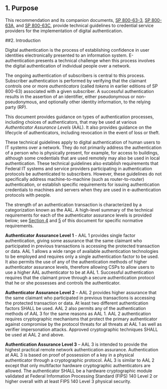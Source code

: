 ## 1. Purpose

This recommendation and its companion documents, [SP 800-63-3](../sp800-63-3#800-63), [SP 800-63A](../sp800-63a/cover.md#800-63a), and [SP 800-63C](../sp800-63c/cover.md#800-63c), provide technical guidelines to credential service providers for the implementation of digital authentication.

##2. Introduction

Digital authentication is the process of establishing confidence in user identities electronically presented to an information system. E-authentication presents a technical challenge when this process involves the digital authentication of individual people over a network. 

The ongoing authentication of subscribers is central to this process. Subscriber authentication is performed by verifying that the claimant controls one or more *authenticators* (called *tokens* in earlier editions of SP 800-63) associated with a given subscriber. A successful authentication results in the assertion of an identifier, either pseudonymous or non-pseudonymous, and optionally other identity information, to the relying party (RP).

This document provides guidance on types of authentication processes, including choices of authenticators, that may be used at various *Authenticator Assurance Levels* (AAL). It also provides guidance on the lifecycle of authenticators, including revocation in the event of loss or theft.

These technical guidelines apply to digital authentication of human users to IT systems over a network. They do not primarily address the authentication of a person who is physically present, for example, for access to buildings, although some credentials that are used remotely may also be used in local authentication. These technical guidelines also establish requirements that Federal IT systems and service providers participating in authentication protocols be authenticated to subscribers. However, these guidelines do not specifically address machine-to-machine (such as router-to-router) authentication, or establish specific requirements for issuing authentication credentials to machines and servers when they are used in e-authentication protocols with people.

The strength of an authentication transaction is characterized by a categorization known as the AAL. A high-level summary of the technical requirements for each of the authenticator assurance levels is provided below; see [Section 4](sec4_aal.md#AAL_SEC4) and [5](sec5_authenticators.md#AAL_SEC5) of this document for specific normative requirements.

**Authenticator Assurance Level 1** - AAL 1 provides single factor authentication, giving some assurance that the same claimant who participated in previous transactions is accessing the protected transaction or data. AAL 1 allows a wide range of available authentication technologies to be employed and requires only a single authentication factor to be used. It also permits the use of any of the authentication methods of higher authenticator assurance levels, therefore allowing CSPs to allow users to use a higher AAL authenticator to be at AAL 1. Successful authentication requires that the claimant prove through a secure authentication protocol that he or she possesses and controls the authenticator.

**Authenticator Assurance Level 2** – AAL 2 provides higher assurance that the same claimant who participated in previous transactions is accessing the protected transaction or data. At least two different authentication factors SHALL be used. AAL 2 also permits any of the authentication methods of AAL 3 for the same reasons as AAL 1. AAL 2 authentication requires cryptographic mechanisms that protect the primary authenticator against compromise by the protocol threats for all threats at AAL 1 as well as verifier impersonation attacks. Approved cryptographic techniques SHALL be used at AAL 2 and above.

**Authentication Assurance Level 3** – AAL 3 is intended to provide the highest practical remote network authentication assurance. Authentication at AAL 3 is based on proof of possession of a key in a physical authenticator through a cryptographic protocol. AAL 3 is similar to AAL 2 except that only multifactor hardware cryptographic authenticators are allowed. The authenticator SHALL be a hardware cryptographic module validated at Federal Information Processing Standard (FIPS) 140 Level 2 or higher overall with at least FIPS 140 Level 3 physical security.

